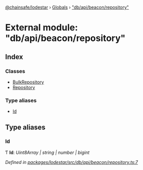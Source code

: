[@chainsafe/lodestar](../README.md) › [Globals](../globals.md) › ["db/api/beacon/repository"](_db_api_beacon_repository_.md)

# External module: "db/api/beacon/repository"

## Index

### Classes

* [BulkRepository](../classes/_db_api_beacon_repository_.bulkrepository.md)
* [Repository](../classes/_db_api_beacon_repository_.repository.md)

### Type aliases

* [Id](_db_api_beacon_repository_.md#id)

## Type aliases

###  Id

Ƭ **Id**: *Uint8Array | string | number | bigint*

*Defined in [packages/lodestar/src/db/api/beacon/repository.ts:7](https://github.com/ChainSafe/lodestar/blob/f536e8f/packages/lodestar/src/db/api/beacon/repository.ts#L7)*

